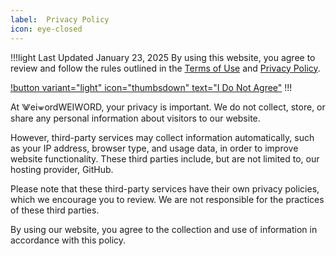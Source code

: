 ```yaml
---
label:  Privacy Policy
icon: eye-closed
---
```

!!!light Last Updated January 23, 2025
By using this website, you agree to review and follow the rules outlined in the [Terms of Use](/legal/terms/index.md) and  [Privacy Policy](/legal/privacy/index.md).

[!button variant="light" icon="thumbsdown" text="I Do Not Agree"](https://pump.fun/)
!!!

At ⨈ei⩖ordWEIWORD, your privacy is important. We do not collect, store, or share any personal information about visitors to our website.

However, third-party services may collect information automatically, such as your IP address, browser type, and usage data, in order to improve website functionality. These third parties include, but are not limited to, our hosting provider, GitHub.

Please note that these third-party services have their own privacy policies, which we encourage you to review. We are not responsible for the practices of these third parties.

By using our website, you agree to the collection and use of information in accordance with this policy.
